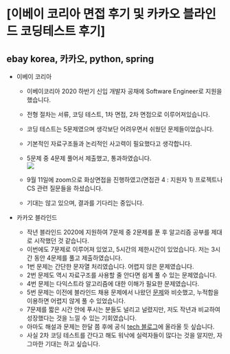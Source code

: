 [이베이 코리아 면접 후기 및 카카오 블라인드 코딩테스트 후기]
===

ebay korea, 카카오, python, spring
---

* 이베이 코리아
  - 이베이코리아 2020 하반기 신입 개발자 공채에 Software Engineer로 지원을 했습니다.  
  - 전형 절차는 서류, 코딩 테스트, 1차 면접, 2차 면접으로 이루어져있습니다.
  - 코딩 테스트는 5문제였으며 생각보단 어려우면서 쉬웠던 문제들이었습니다.
  - 기본적인 자료구조들과 논리적인 사고력이 필요했다고 생각합니다.
  - 5문제 중 4문제 풀어서 제출했고, 통과하였습니다.  
  ![](https://user-images.githubusercontent.com/34259849/92994091-2a981000-f532-11ea-9b36-8c50c4152e0e.PNG)  
    
  - 9월 11일에 zoom으로 화상면접을 진행하였고(면접관 4 : 지원자 1) 프로젝트나 CS 관련 질문들을 하셨습니다.  
  - 기대는 않고 있으며, 결과를 기다리는 중입니다.

 

* 카카오 블라인드
  - 작년 블라인드 2020에 지원하여 7문제 중 2문제를 푼 후 알고리즘 공부를 제대로 시작했던 것 같습니다.  
  - 이번에도 7문제로 이루어져 있었고, 5시간의 제한시간이 있었습니다. 저는 3시간 동안 4문제를 풀고 제출하였습니다.    
  - 1번 문제는 간단한 문자열 처리였습니다. 어렵지 않은 문제였습니다.  
  - 2번 문제도 역시 자료구조를 사용할 줄 안다면 쉽게 풀 수 있는 문제였습니다.  
  - 4번 문제는 다익스트라 알고리즘에 대한 이해가 필요한 문제였습니다.  
  - 5번 문제는 이전에 블라인드 채용 문제에서 나왔던 [문제](https://programmers.co.kr/learn/courses/30/lessons/17676)와 비슷했고, 누적합을 이용하면 어렵지 않게 풀 수 있었습니다.  
  - 7문제를 짧은 시간 안에 푸시는 분들도 널리고 널렸지만, 저도 작년과 비교하여 성장했다는 것을 느낄 수 있는 기회였습니다.  
  - 아마도 해설과 문제는 한달 쯤 후에 공식 [tech 블로그](https://tech.kakao.com/)에 올라올 듯 싶습니다.  
  - 사실 2차 코딩 테스트를 간다고 해도 워낙에 실력자들이 많다는 것을 알지만, 자그마한 기대는 하고 싶습니다.
  
  
